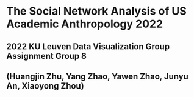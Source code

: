 # The Social Network Analysis of US Academic Anthropology 2022
## 2022 KU Leuven Data Visualization Group Assignment Group 8 
## (Huangjin Zhu, Yang Zhao, Yawen Zhao, Junyu An, Xiaoyong Zhou)
